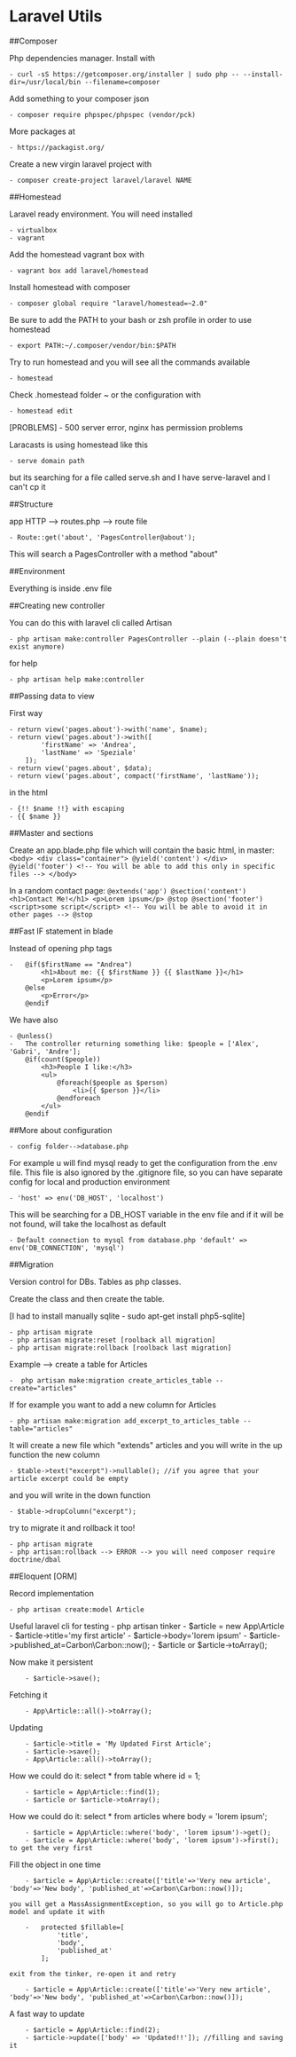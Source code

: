 # Laravel Utils

##Composer

Php dependencies manager.
Install with

    - curl -sS https://getcomposer.org/installer | sudo php -- --install-dir=/usr/local/bin --filename=composer

Add something to your composer json

    - composer require phpspec/phpspec (vendor/pck)

More packages at

    - https://packagist.org/

Create a new virgin laravel project with

    - composer create-project laravel/laravel NAME

##Homestead

Laravel ready environment.
You will need installed

    - virtualbox
    - vagrant

Add the homestead vagrant box with

    - vagrant box add laravel/homestead

Install homestead with composer

    - composer global require "laravel/homestead=~2.0"

Be sure to add the PATH to your bash or zsh profile in order to use homestead

    - export PATH:~/.composer/vendor/bin:$PATH

Try to run homestead and you will see all the commands available

    - homestead

Check .homestead folder ~ or the configuration with

    - homestead edit

[PROBLEMS] - 500 server error, nginx has permission problems

Laracasts is using homestead like this

    - serve domain path

but its searching for a file called serve.sh and I have serve-laravel and I can't cp it

##Structure

app HTTP --> routes.php --> route file

    - Route::get('about', 'PagesController@about');

This will search a PagesController with a method "about"

##Environment

Everything is inside .env file

##Creating new controller

You can do this with laravel cli called Artisan

    - php artisan make:controller PagesController --plain (--plain doesn't exist anymore)

for help

    - php artisan help make:controller

##Passing data to view

First way

    - return view('pages.about')->with('name', $name);
    - return view('pages.about')->with([
            'firstName' => 'Andrea',
            'lastName' => 'Speziale'
        ]);
    - return view('pages.about', $data);
    - return view('pages.about', compact('firstName', 'lastName'));

in the html

    - {!! $name !!} with escaping
    - {{ $name }}

##Master and sections

Create an app.blade.php file which will contain the basic html, in master:
    ```
        <body>
            <div class="container">
                @yield('content')
            </div>
            @yield('footer') <!-- You will be able to add this only in specific files -->
        </body>
    ```

In a random contact page:
    ```
        @extends('app')
        @section('content')
            <h1>Contact Me!</h1>
            <p>Lorem ipsum</p>
        @stop
        @section('footer')
            <script>some script</script> <!-- You will be able to avoid it in other pages -->
        @stop
    ```

##Fast IF statement in blade

Instead of opening php tags

    -   @if($firstName == "Andrea")
            <h1>About me: {{ $firstName }} {{ $lastName }}</h1>
            <p>Lorem ipsum</p>
        @else
            <p>Error</p>
        @endif

We have also

    - @unless()
    -   The controller returning something like: $people = ['Alex', 'Gabri', 'Andre'];
        @if(count($people))
            <h3>People I like:</h3>
            <ul>
                @foreach($people as $person)
                    <li>{{ $person }}</li>
                @endforeach
            </ul>
        @endif

##More about configuration

    - config folder-->database.php

For example u will find mysql ready to get the configuration from the .env file.
This file is also ignored by the .gitignore file, so you can have separate config for local and production environment

    - 'host' => env('DB_HOST', 'localhost')

This will be searching for a DB_HOST variable in the env file and if it will be not found, will take the localhost as default

    - Default connection to mysql from database.php 'default' => env('DB_CONNECTION', 'mysql')

##Migration

Version control for DBs.
Tables as php classes.

Create the class and then create the table.

[I had to install manually sqlite - sudo apt-get install php5-sqlite]

    - php artisan migrate
    - php artisan migrate:reset [roolback all migration]
    - php artisan migrate:rollback [roolback last migration]

Example --> create a table for Articles

    -  php artisan make:migration create_articles_table --create="articles"

If for example you want to add a new column for Articles

    - php artisan make:migration add_excerpt_to_articles_table --table="articles"

It will create a new file which "extends" articles and you will write in the up function the new column

    - $table->text("excerpt")->nullable(); //if you agree that your article excerpt could be empty

and you will write in the down function

    - $table->dropColumn("excerpt");

try to migrate it and rollback it too!

    - php artisan migrate
    - php artisan:rollback --> ERROR --> you will need composer require doctrine/dbal

##Eloquent [ORM]

Record implementation

    - php artisan create:model Article

Useful laravel cli for testing
    - php artisan tinker
        - $article = new App\Article
        - $article->title='my first article'
        - $article->body='lorem ipsum'
        - $article->published_at=Carbon\Carbon::now();
        - $article or $article->toArray();

Now make it persistent

        - $article->save();

Fetching it

        - App\Article::all()->toArray();

Updating

        - $article->title = 'My Updated First Article';
        - $article->save();
        - App\Article::all()->toArray();

How we could do it: select * from table where id = 1;

        - $article = App\Article::find(1);
        - $article or $article->toArray();

How we could do it: select * from articles where body = 'lorem ipsum';

        - $article = App\Article::where('body', 'lorem ipsum')->get();
        - $article = App\Article::where('body', 'lorem ipsum')->first(); to get the very first

Fill the object in one time

        - $article = App\Article::create(['title'=>'Very new article', 'body'=>'New body', 'published_at'=>Carbon\Carbon::now()]);

    you will get a MassAssignmentException, so you will go to Article.php model and update it with

        -   protected $fillable=[
                'title',
                'body',
                'published_at'
            ];

    exit from the tinker, re-open it and retry

        - $article = App\Article::create(['title'=>'Very new article', 'body'=>'New body', 'published_at'=>Carbon\Carbon::now()]);

A fast way to update

        - $article = App\Article::find(2);
        - $article->update(['body' => 'Updated!!']); //filling and saving it
